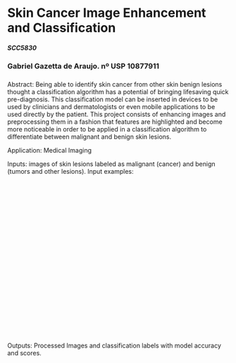 # Skin Cancer Image Enhancement and Classification
##### SCC5830

### Gabriel Gazetta de Araujo.  nº USP 10877911


###

Abstract: Being able to identify skin cancer from other skin benign lesions thought a classification algorithm has a potential of bringing lifesaving quick pre-diagnosis. This classification model can be inserted in devices to be used by clinicians and dermatologists or even mobile applications to be used directly by the patient. This project consists of enhancing images and preprocessing them in a fashion that features are highlighted and become more noticeable in order to be applied in a classification algorithm to differentiate between malignant and benign skin lesions.  

Application: Medical Imaging

Inputs: images of skin lesions labeled as malignant (cancer) and benign (tumors and other lesions).
Input examples:
<svg xmlns="http://www.w3.org/2000/svg" width="736" height="553"></svg>
Outputs: Processed Images and classification labels with model accuracy and scores.
